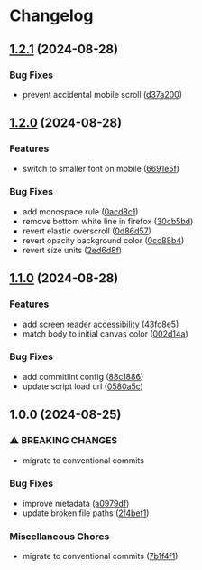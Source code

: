 # Changelog

## [1.2.1](https://github.com/NEIAAC/landing-page/compare/v1.2.0...v1.2.1) (2024-08-28)


### Bug Fixes

* prevent accidental mobile scroll ([d37a200](https://github.com/NEIAAC/landing-page/commit/d37a2007ef8d8d007e222bf514b2e03ea77b69fd))

## [1.2.0](https://github.com/NEIAAC/landing-page/compare/v1.1.0...v1.2.0) (2024-08-28)


### Features

* switch to smaller font on mobile ([6691e5f](https://github.com/NEIAAC/landing-page/commit/6691e5ff692167a4fa0fb35e5ebddc31d40c5f29))


### Bug Fixes

* add monospace rule ([0acd8c1](https://github.com/NEIAAC/landing-page/commit/0acd8c1714198dccb171ddd8dd00a1d1763b77cd))
* remove bottom white line in firefox ([30cb5bd](https://github.com/NEIAAC/landing-page/commit/30cb5bd2551e3481711763c33e7185b1c11a7fe0))
* revert elastic overscroll ([0d86d57](https://github.com/NEIAAC/landing-page/commit/0d86d57cabf831154c66e26b8ce1f0d0cbec57fd))
* revert opacity background color ([0cc88b4](https://github.com/NEIAAC/landing-page/commit/0cc88b4a25e634b038651ab3094521030b8bf343))
* revert size units ([2ed6d8f](https://github.com/NEIAAC/landing-page/commit/2ed6d8fd8e745b2ba384192a59b09db4935ed7e0))

## [1.1.0](https://github.com/NEIAAC/landing-page/compare/v1.0.0...v1.1.0) (2024-08-28)


### Features

* add screen reader accessibility ([43fc8e5](https://github.com/NEIAAC/landing-page/commit/43fc8e52c2448e52fe7067e61e0990f956b109ca))
* match body to initial canvas color ([002d14a](https://github.com/NEIAAC/landing-page/commit/002d14a1ecffbf5a6405ddf416ae8f734d633bc7))


### Bug Fixes

* add commitlint config ([88c1886](https://github.com/NEIAAC/landing-page/commit/88c18865cd9e6b19e08ff1ecb5af132b62279c89))
* update script load url ([0580a5c](https://github.com/NEIAAC/landing-page/commit/0580a5c8099f1537a5bd447edef948b016415050))

## 1.0.0 (2024-08-25)


### ⚠ BREAKING CHANGES

* migrate to conventional commits

### Bug Fixes

* improve metadata ([a0979df](https://github.com/NEIAAC/landing-page/commit/a0979df939d1e7168d2dc047eaa7c2812b80e3a8))
* update broken file paths ([2f4bef1](https://github.com/NEIAAC/landing-page/commit/2f4bef12f538c0fac10b1700997d5c3cdbe340e6))


### Miscellaneous Chores

* migrate to conventional commits ([7b1f4f1](https://github.com/NEIAAC/landing-page/commit/7b1f4f1cafdd609f5b21b8cd7be973598bdbe667))
